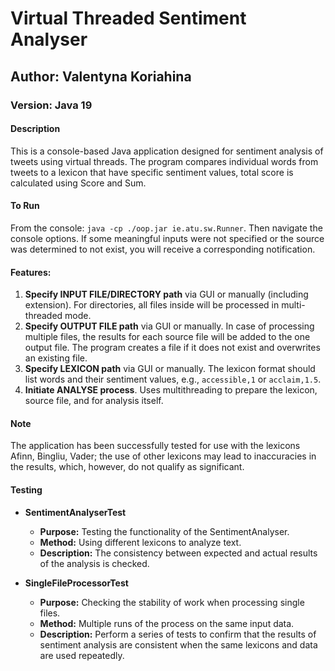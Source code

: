 # Virtual Threaded Sentiment Analyser

## Author: Valentyna Koriahina
### Version: Java 19

#### Description
This is a console-based Java application designed for sentiment analysis of tweets using virtual threads. The program compares individual words from tweets to a lexicon that have specific sentiment values, total score is calculated using Score and Sum.

#### To Run
From the console: `java -cp ./oop.jar ie.atu.sw.Runner`. Then navigate the console options. If some meaningful inputs were not specified or the source was determined to not exist, you will receive a corresponding notification.

#### Features:
1. **Specify INPUT FILE/DIRECTORY path** via GUI or manually (including extension). For directories, all files inside will be processed in multi-threaded mode.
2. **Specify OUTPUT FILE path** via GUI or manually. In case of processing multiple files, the results for each source file will be added to the one output file. The program creates a file if it does not exist and overwrites an existing file.
3. **Specify LEXICON path** via GUI or manually. The lexicon format should list words and their sentiment values, e.g., `accessible,1` or `acclaim,1.5`.
4. **Initiate ANALYSE process**. Uses multithreading to prepare the lexicon, source file, and for analysis itself.

#### Note
The application has been successfully tested for use with the lexicons Afinn, Bingliu, Vader; the use of other lexicons may lead to inaccuracies in the results, which, however, do not qualify as significant.

#### Testing
- **SentimentAnalyserTest**
  - **Purpose:** Testing the functionality of the SentimentAnalyser.
  - **Method:** Using different lexicons to analyze text.
  - **Description:** The consistency between expected and actual results of the analysis is checked.

- **SingleFileProcessorTest**
  - **Purpose:** Checking the stability of work when processing single files.
  - **Method:** Multiple runs of the process on the same input data.
  - **Description:** Perform a series of tests to confirm that the results of sentiment analysis are consistent when the same lexicons and data are used repeatedly.
